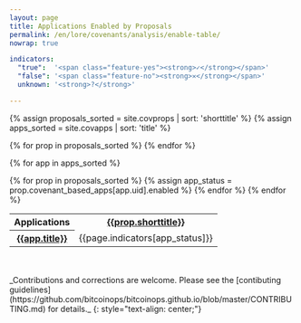 ```yaml
---
layout: page
title: Applications Enabled by Proposals
permalink: /en/lore/covenants/analysis/enable-table/
nowrap: true

indicators:
  "true":  '<span class="feature-yes"><strong>✓</strong></span>'
  "false": '<span class="feature-no"><strong>✕</strong></span>'
  unknown: '<strong>?</strong>'

---
```

<style>
th, td { text-align: center; }
h1, h2, h3, h4, h5, h6 { text-align: center; }
</style>

{% assign proposals_sorted = site.covprops | sort: 'shorttitle' %}
{% assign apps_sorted = site.covapps | sort: 'title' %}
<table class="compatibility">
  <tr>
    <th>Applications</th>
    {% for prop in proposals_sorted %}
    <th><a href="{{prop.url}}">{{prop.shorttitle}}</a></th>
    {% endfor %}
  </tr>

  {% for app in apps_sorted %}
  <tr>
    <th><a href="{{app.url}}">{{app.title}}</a></th>
    {% for prop in proposals_sorted %}
      {% assign app_status = prop.covenant_based_apps[app.uid].enabled %}
      <td class="status_{{app_status}}">{{page.indicators[app_status]}}</td>
    {% endfor %}
  </tr>
  {% endfor %}

</table>

<br/>
<br/>
_Contributions and corrections are welcome. Please see the [contibuting
guidelines](https://github.com/bitcoinops/bitcoinops.github.io/blob/master/CONTRIBUTING.md)
for details._
{: style="text-align: center;"}
